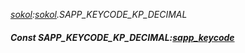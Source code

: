 _[sokol](../../modules/sokol/sokol-module.md):[sokol](../../modules/sokol/sokol-module.md).SAPP\_KEYCODE\_KP\_DECIMAL_
##### Const SAPP\_KEYCODE\_KP\_DECIMAL:[sapp_keycode](../../modules/sokol/sokol-sapp_keycode.md)
